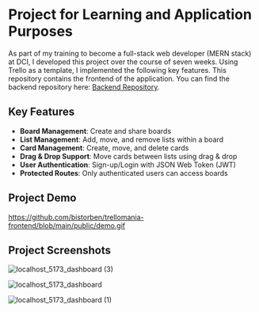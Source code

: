 # Project for Learning and Application Purposes

As part of my training to become a full-stack web developer (MERN stack) at DCI, I developed this project over the course of seven weeks. Using Trello as a template, I implemented the following key features. This repository contains the frontend of the application. You can find the backend repository here: [Backend Repository](https://github.com/bistorben/trellomania-backend).

## Key Features

- **Board Management**: Create and share boards  
- **List Management**: Add, move, and remove lists within a board  
- **Card Management**: Create, move, and delete cards  
- **Drag & Drop Support**: Move cards between lists using drag & drop  
- **User Authentication**: Sign-up/Login with JSON Web Token (JWT)  
- **Protected Routes**: Only authenticated users can access boards  

## Project Demo

https://github.com/bistorben/trellomania-frontend/blob/main/public/demo.gif

## Project Screenshots

![localhost_5173_dashboard (3)](https://github.com/user-attachments/assets/13b8687d-3ce3-4a71-a2c8-9680e430bd17)

![localhost_5173_dashboard](https://github.com/user-attachments/assets/3ef1f3af-0197-4ddb-9d75-5515a261fcc6)

![localhost_5173_dashboard (1)](https://github.com/user-attachments/assets/fd3ad130-6268-4a98-bf47-c6fa4dd6f73b)

